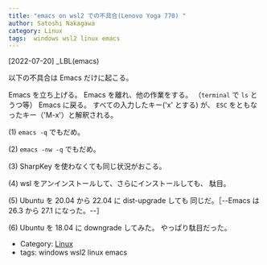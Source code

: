 ```yaml
---
title: "emacs on wsl2 での不具合(Lenovo Yoga 770) "
author: Satoshi Nakagawa
category: Linux
tags:  windows wsl2 linux emacs
---
```


[2022-07-20]  _LBL(emacs)

 以下の不具合は Emacs だけに起こる。

 Emacs を立ち上げる。
Emacs を離れ、他の作業をする。
（`terminal` で `ls` とうつ等）
Emacs に戻る。
すべての入力したキー('x' とする) が、
`ESC` をともなったキー（'M-x'）と解釈される。

 (1) `emacs -q` でもだめ。

 (2) `emacs -nw -q` でもだめ。

 (3) SharpKey を使わなくても同じ状況がおこる。

 (4) wsl をアンインストールして、さらにインストールしても、
駄目。

 (5) Ubuntu を 20.04 から 22.04 に dist-upgrade しても
同じだ。［--Emacs は 26.3 から 27.1 になった。--］

 (6) Ubuntu を 18.04 に downgrade してみた。
やっぱり駄目だった。

- Category: [Linux](categories.html#Linux)
- tags:  windows wsl2 linux emacs
